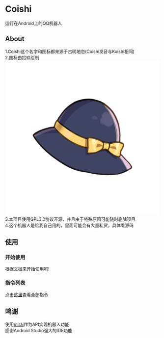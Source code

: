 # Coishi
运行在Android上的QQ机器人  
## About
1.Coishi这个名字和图标都来源于古明地恋(Coishi发音与Koishi相同)  
2.图标由拾玖绘制![Coishi](Coishi.png "Coishi,来自拾玖")  
3.本项目使用GPL3.0协议开源，并且由于特殊原因可能随时删除项目  
4.这个机器人是给我自己用的，里面可能会有大量私货，具体看源码  
## 使用
### 开始使用
根据[文档](https://github.com/TonyNomoney/Coishi/docs/使用方法.md)来开始使用吧!  
### 指令列表
点击[这里](https://github.com/TonyNomoney/Coishi/docs/指令列表.md)查看全部指令
## 鸣谢
使用[mirai](https://github.com/mamoe/mirai)作为API实现机器人功能  
感谢Android Studio强大的IDE功能  
